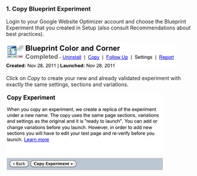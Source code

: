 ### 1. Copy Blueprint Experiment

Login to your Google Website Optimizer account and choose the Blueprint Experiment that you created in Setup (also consult Recommendations about best practices).

![step 1 - choose experiment](/img/scenarios/gwo-new-experiment-step-16-stopped-experiment.png)

Click on *Copy* to create your new and already validated experiment with exactly the same settings, sections and variations.

![step 2 - create a copy](/img/scenarios/gwo-copy-experiment-1-copy.png)
